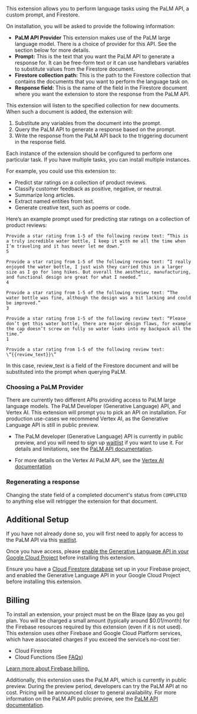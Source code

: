 This extension allows you to perform language tasks using the PaLM API, a custom prompt, and Firestore.

On installation, you will be asked to provide the following information:

- **PaLM API Provider** This extension makes use of the PaLM large language model. There is a choice of provider for this API. See the section below for more details.
- **Prompt:** This is the text that you want the PaLM API to generate a response for. It can be free-form text or it can use handlebars variables to substitute values from the Firestore document.
- **Firestore collection path:** This is the path to the Firestore collection that contains the documents that you want to perform the language task on.
- **Response field:** This is the name of the field in the Firestore document where you want the extension to store the response from the PaLM API.

This extension will listen to the specified collection for new documents. When such a document is added, the extension will:

1. Substitute any variables from the document into the prompt.
2. Query the PaLM API to generate a response based on the prompt.
3. Write the response from the PaLM API back to the triggering document in the response field.

Each instance of the extension should be configured to perform one particular task. If you have multiple tasks, you can install multiple instances.

For example, you could use this extension to:

- Predict star ratings on a collection of product reviews.
- Classify customer feedback as positive, negative, or neutral.
- Summarize long articles.
- Extract named entities from text.
- Generate creative text, such as poems or code.

Here’s an example prompt used for predicting star ratings on a collection of product reviews:

```
Provide a star rating from 1-5 of the following review text: “This is a truly incredible water bottle, I keep it with me all the time when I’m traveling and it has never let me down.”
5

Provide a star rating from 1-5 of the following review text: “I really enjoyed the water bottle, I just wish they carried this in a larger size as I go for long hikes. But overall the aesthetic, manufacturing, and functional design are great for what I needed.”
4

Provide a star rating from 1-5 of the following review text: “The water bottle was fine, although the design was a bit lacking and could be improved.”
3

Provide a star rating from 1-5 of the following review text: “Please don’t get this water bottle, there are major design flaws, for example the cap doesn’t screw on fully so water leaks into my backpack all the time.”
1

Provide a star rating from 1-5 of the following review text: \“{{review_text}}\”
```

In this case, review_text is a field of the Firestore document and will be substituted into the prompt when querying PaLM.

### Choosing a PaLM Provider

There are currently two different APIs providing access to PaLM large language models. The PaLM Developer (Generative Language) API, and Vertex AI. This extension will prompt you to pick an API on installation. For production use-cases we recommend Vertex AI, as the Generative Language API is still in public preview.

- The PaLM developer (Generative Language) API is currently in public preview, and you will need to sign up [waitlist](https://makersuite.google.com/waitlist) if you want to use it. For details and limitations, see the [PaLM API documentation](https://developers.generativeai.google/guide/preview_faq).

- For more details on the Vertex AI PaLM API, see the [Vertex AI documentation](https://cloud.google.com/vertex-ai/docs/generative-ai/learn/overview)

### Regenerating a response

Changing the state field of a completed document's status from `COMPLETED` to anything else will retrigger the extension for that document.

## Additional Setup

If you have not already done so, you will first need to apply for access to the PaLM API via this [waitlist](https://makersuite.google.com/waitlist).

Once you have access, please [enable the Generative Language API in your Google Cloud Project](https://console.cloud.google.com/apis/library/generativelanguage.googleapis.com) before installing this extension.

Ensure you have a [Cloud Firestore database](https://firebase.google.com/docs/firestore/quickstart) set up in your Firebase project, and enabled the Generative Language API in your Google Cloud Project before installing this extension.

## Billing

To install an extension, your project must be on the Blaze (pay as you go) plan. You will be charged a small amount (typically around $0.01/month) for the Firebase resources required by this extension (even if it is not used).
This extension uses other Firebase and Google Cloud Platform services, which have associated charges if you exceed the service’s no-cost tier:

- Cloud Firestore
- Cloud Functions (See [FAQs](https://firebase.google.com/support/faq#extensions-pricing))

[Learn more about Firebase billing.](https://firebase.google.com/pricing)

Additionally, this extension uses the PaLM API, which is currently in public preview. During the preview period, developers can try the PaLM API at no cost. Pricing will be announced closer to general availability. For more information on the PaLM API public preview, see the [PaLM API documentation](https://developers.generativeai.google/guide/preview_faq).
